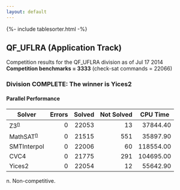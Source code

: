 ```yaml
---
layout: default
---
```

{%- include tablesorter.html -%}

## QF_UFLRA (Application Track)

Competition results for the QF_UFLRA division as of Jul 17 2014
<br/>**Competition benchmarks = 3333** (check-sat commands = 22066)

### Division COMPLETE: The winner is Yices2


#### Parallel Performance

<table id="parallel" class="result sorted">
<thead>
<tr>
<th class="center">Solver</th>
<th class="center">Errors</th>
<th class="center">Solved</th>
<th class="center">Not Solved</th>
<th class="center">CPU Time</th>
</tr>
</thead>
<tr>
<td><span class="non-competing-grey">Z3<sup><a href="#fn">n</a></sup></span></td>
<td align="right">0</td>
<td align="right">22053</td>
<td align="right">13</td>
<td align="right">37844.40</td>
</tr>
<tr>
<td><span class="non-competing-grey">MathSAT<sup><a href="#fn">n</a></sup></span></td>
<td align="right">0</td>
<td align="right">21515</td>
<td align="right">551</td>
<td align="right">35897.90</td>
</tr>
<tr>
<td>SMTInterpol</td>
<td align="right">0</td>
<td align="right">22006</td>
<td align="right">60</td>
<td align="right">118554.00</td>
</tr>
<tr>
<td>CVC4</td>
<td align="right">0</td>
<td align="right">21775</td>
<td align="right">291</td>
<td align="right">104695.00</td>
</tr>
<tr>
<td>Yices2</td>
<td align="right">0</td>
<td align="right">22054</td>
<td align="right">12</td>
<td align="right">55642.90</td>
</tr>
</table>

<span id="fn"> n. Non-competitive.</span>
